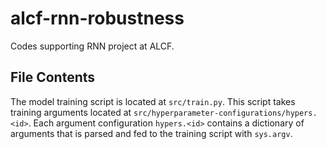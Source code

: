 # alcf-rnn-robustness
Codes supporting RNN project at ALCF.

## File Contents

The model training script is located at ``src/train.py``. This script takes training arguments located at ``src/hyperparameter-configurations/hypers.<id>``. Each argument configuration ``hypers.<id>`` contains a dictionary of arguments that is parsed and fed to the training script with ``sys.argv``. 
